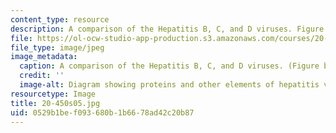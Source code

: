 ```yaml
---
content_type: resource
description: A comparison of the Hepatitis B, C, and D viruses. Figure by MIT OCW.
file: https://ol-ocw-studio-app-production.s3.amazonaws.com/courses/20-450-molecular-and-cellular-pathophysiology-be-450-spring-2005/0529b1bef093680b1b6678ad42c20b87_20-450s05.jpg
file_type: image/jpeg
image_metadata:
  caption: A comparison of the Hepatitis B, C, and D viruses. (Figure by MIT OpenCourseWare.)
  credit: ''
  image-alt: Diagram showing proteins and other elements of hepatitis viruses.
resourcetype: Image
title: 20-450s05.jpg
uid: 0529b1be-f093-680b-1b66-78ad42c20b87
---
```

